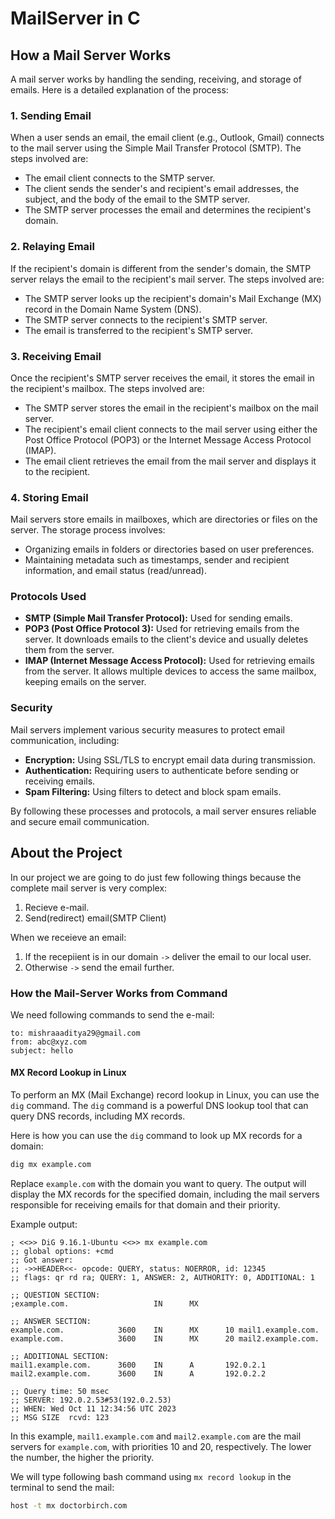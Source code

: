 # MailServer in C

## How a Mail Server Works

A mail server works by handling the sending, receiving, and storage of emails. Here is a detailed explanation of the process:

### 1. Sending Email

When a user sends an email, the email client (e.g., Outlook, Gmail) connects to the mail server using the Simple Mail Transfer Protocol (SMTP). The steps involved are:

- The email client connects to the SMTP server.
- The client sends the sender's and recipient's email addresses, the subject, and the body of the email to the SMTP server.
- The SMTP server processes the email and determines the recipient's domain.

### 2. Relaying Email

If the recipient's domain is different from the sender's domain, the SMTP server relays the email to the recipient's mail server. The steps involved are:

- The SMTP server looks up the recipient's domain's Mail Exchange (MX) record in the Domain Name System (DNS).
- The SMTP server connects to the recipient's SMTP server.
- The email is transferred to the recipient's SMTP server.

### 3. Receiving Email

Once the recipient's SMTP server receives the email, it stores the email in the recipient's mailbox. The steps involved are:

- The SMTP server stores the email in the recipient's mailbox on the mail server.
- The recipient's email client connects to the mail server using either the Post Office Protocol (POP3) or the Internet Message Access Protocol (IMAP).
- The email client retrieves the email from the mail server and displays it to the recipient.

### 4. Storing Email

Mail servers store emails in mailboxes, which are directories or files on the server. The storage process involves:

- Organizing emails in folders or directories based on user preferences.
- Maintaining metadata such as timestamps, sender and recipient information, and email status (read/unread).

### Protocols Used

- **SMTP (Simple Mail Transfer Protocol):** Used for sending emails.
- **POP3 (Post Office Protocol 3):** Used for retrieving emails from the server. It downloads emails to the client's device and usually deletes them from the server.
- **IMAP (Internet Message Access Protocol):** Used for retrieving emails from the server. It allows multiple devices to access the same mailbox, keeping emails on the server.

### Security

Mail servers implement various security measures to protect email communication, including:

- **Encryption:** Using SSL/TLS to encrypt email data during transmission.
- **Authentication:** Requiring users to authenticate before sending or receiving emails.
- **Spam Filtering:** Using filters to detect and block spam emails.

By following these processes and protocols, a mail server ensures reliable and secure email communication.

## About the Project

In our project we are going to do just few following things because the complete mail server is very complex:

1. Recieve e-mail.
2. Send(redirect) email(SMTP Client)

When we receieve an email:

1. If the recepiient is in our domain `->` deliver the email to our local user.
2. Otherwise `->` send the email further.

### How the Mail-Server Works from Command

We need following commands to send the e-mail:

```
to: mishraaaditya29@gmail.com
from: abc@xyz.com
subject: hello
```

#### MX Record Lookup in Linux

To perform an MX (Mail Exchange) record lookup in Linux, you can use the `dig` command. The `dig` command is a powerful DNS lookup tool that can query DNS records, including MX records.

Here is how you can use the `dig` command to look up MX records for a domain:

```sh
dig mx example.com
```

Replace `example.com` with the domain you want to query. The output will display the MX records for the specified domain, including the mail servers responsible for receiving emails for that domain and their priority.

Example output:

```
; <<>> DiG 9.16.1-Ubuntu <<>> mx example.com
;; global options: +cmd
;; Got answer:
;; ->>HEADER<<- opcode: QUERY, status: NOERROR, id: 12345
;; flags: qr rd ra; QUERY: 1, ANSWER: 2, AUTHORITY: 0, ADDITIONAL: 1

;; QUESTION SECTION:
;example.com.                   IN      MX

;; ANSWER SECTION:
example.com.            3600    IN      MX      10 mail1.example.com.
example.com.            3600    IN      MX      20 mail2.example.com.

;; ADDITIONAL SECTION:
mail1.example.com.      3600    IN      A       192.0.2.1
mail2.example.com.      3600    IN      A       192.0.2.2

;; Query time: 50 msec
;; SERVER: 192.0.2.53#53(192.0.2.53)
;; WHEN: Wed Oct 11 12:34:56 UTC 2023
;; MSG SIZE  rcvd: 123
```

In this example, `mail1.example.com` and `mail2.example.com` are the mail servers for `example.com`, with priorities 10 and 20, respectively. The lower the number, the higher the priority.

We will type following bash command using `mx record lookup` in the terminal to send the mail:

```sh
host -t mx doctorbirch.com
```
